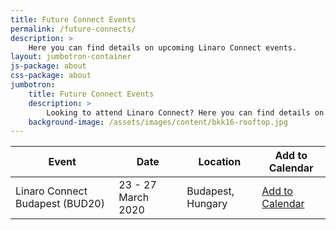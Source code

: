 ```yaml
---
title: Future Connect Events
permalink: /future-connects/
description: >
    Here you can find details on upcoming Linaro Connect events.
layout: jumbotron-container
js-package: about
css-package: about
jumbotron:
    title: Future Connect Events
    description: >
        Looking to attend Linaro Connect? Here you can find details on upcoming Linaro Connect events.
    background-image: /assets/images/content/bkk16-rooftop.jpg
---
```

<div class="col-xs-12" markdown="1">

| Event | Date | Location | Add to Calendar |
|-------|------|----------|-----------------|
| Linaro Connect Budapest (BUD20) | 23 - 27 March 2020 | Budapest, Hungary| [Add to Calendar](http://www.google.com/calendar/event?action=TEMPLATE&dates=20200323T090000Z%2F20200327T150000Z&text=Linaro%20Connect%20Budapest%202020&location=Budapest%2C%20Hungary&details=Linaro%20Connect%20Budapest%202020%20(BUD20)%20will%20take%20place%20in%20Hungary%2C%20Budapest) |

</div>

